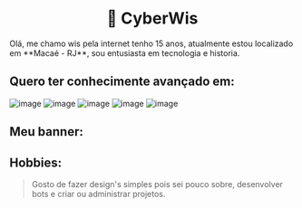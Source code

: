 <h1 align="center">
  📜 CyberWis
</h1>
Olá, me chamo wis pela internet tenho 15 anos, atualmente estou localizado em **Macaé - RJ**, sou entusiasta em tecnologia e historia.

## Quero ter conhecimente avançado em:
![image](https://img.shields.io/badge/Python-3776AB?style=for-the-badge&logo=python&logoColor=white)
![image](https://img.shields.io/badge/HTML5-E34F26?style=for-the-badge&logo=html5&logoColor=white)
![image](https://img.shields.io/badge/CSS3-1572B6?style=for-the-badge&logo=css3&logoColor=white)
![image](https://img.shields.io/badge/JavaScript-F7DF1E?style=for-the-badge&logo=javascript&logoColor=black)
![image](https://img.shields.io/badge/Node.js-43853D?style=for-the-badge&logo=node.js&logoColor=white)

## Meu banner:

## Hobbies:
> Gosto de fazer design's simples pois sei pouco sobre, desenvolver bots e criar ou administrar projetos.
